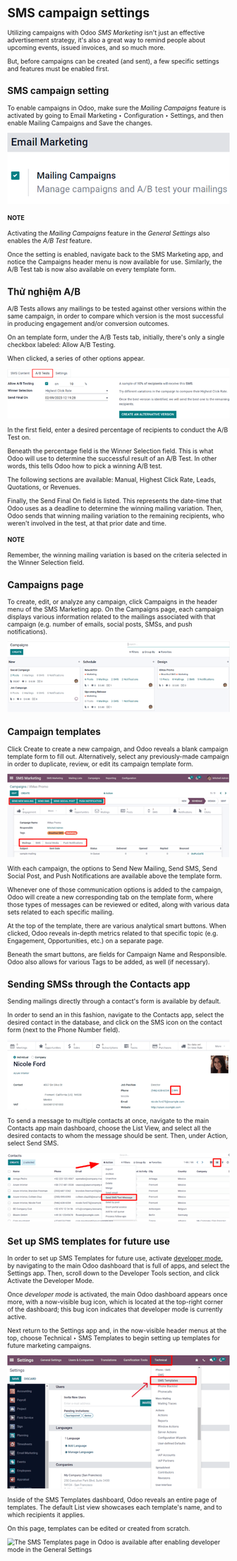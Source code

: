 # SMS campaign settings

Utilizing  campaigns with Odoo *SMS Marketing* isn't just an
effective advertisement strategy, it's also a great way to remind people about upcoming events,
issued invoices, and so much more.

But, before  campaigns can be created (and sent), a few specific
settings and features must be enabled first.

## SMS campaign setting

To enable  campaigns in Odoo, make sure the *Mailing Campaigns*
feature is activated by going to Email Marketing ‣ Configuration ‣ Settings,
and then enable Mailing Campaigns and Save the changes.

![View of the mailing campaigns setting in Odoo.](../../../.gitbook/assets/sms-mailing-campaigns.png)

#### NOTE
Activating the *Mailing Campaigns* feature in the *General Settings* also enables the *A/B Test*
feature.

Once the setting is enabled, navigate back to the SMS Marketing app, and notice the
Campaigns header menu is now available for use. Similarly, the A/B Test tab
is now also available on every  template form.

## Thử nghiệm A/B

A/B Tests allows any  mailings to be tested against
other versions within the same campaign, in order to compare which version is the most successful in
producing engagement and/or conversion outcomes.

On an  template form, under the A/B Tests tab,
initially, there's only a single checkbox labeled: Allow A/B Testing.

When clicked, a series of other options appear.

![The A/B Test tab is located on an Odoo SMS Marketing app campaign form.](../../../.gitbook/assets/ab-tests-sms.png)

In the first field, enter a desired percentage of recipients to conduct the A/B Test on.

Beneath the percentage field is the Winner Selection field. This is what Odoo will use
to determine the successful result of an A/B Test. In other words, this tells Odoo how to pick a
winning A/B test.

The following sections are available: Manual, Highest Click Rate,
Leads, Quotations, or Revenues.

Finally, the Send Final On field is listed. This represents the date-time that Odoo uses
as a deadline to determine the winning mailing variation. Then, Odoo sends that winning mailing
variation to the remaining recipients, who weren't involved in the test, at that prior date and
time.

#### NOTE
Remember, the winning mailing variation is based on the criteria selected in the
Winner Selection field.

## Campaigns page

To create, edit, or analyze any campaign, click Campaigns in the header menu of the
SMS Marketing app. On the Campaigns page, each campaign displays various
information related to the mailings associated with that campaign (e.g. number of emails, social
posts, SMSs, and push notifications).

![Dasbhoard view of different Campaigns in the Odoo SMS Marketing app, separated by stage.](../../../.gitbook/assets/campaigns-page1.png)

## Campaign templates

Click Create to create a new campaign, and Odoo reveals a blank campaign template form
to fill out. Alternatively, select any previously-made campaign in order to duplicate, review, or
edit its campaign template form.

![View of an SMS campaign template in Odoo SMS marketing.](../../../.gitbook/assets/sms-campaign-template.png)

With each campaign, the options to Send New Mailing, Send SMS,
Send Social Post, and Push Notifications are available above the template
form.

Whenever one of those communication options is added to the campaign, Odoo will create a new
corresponding tab on the template form, where those types of messages can be reviewed or edited,
along with various data sets related to each specific mailing.

At the top of the template, there are various analytical smart buttons. When clicked, Odoo reveals
in-depth metrics related to that specific topic (e.g. Engagement,
Opportunities, etc.) on a separate page.

Beneath the smart buttons, are fields for Campaign Name and Responsible.
Odoo also allows for various Tags to be added, as well (if necessary).

## Sending SMSs through the Contacts app

Sending  mailings directly through a contact's form is available
by default.

In order to send an  in this fashion, navigate to the
Contacts app, select the desired contact in the database, and click on the
SMS icon on the contact form (next to the Phone Number field).

![The SMS icon is located on an individual's contact form in Odoo Contacts.](../../../.gitbook/assets/sms-contact-form.png)

To send a message to multiple contacts at once, navigate to the main Contacts app
main dashboard, choose the List View, and select all the desired contacts to whom the
message should be sent. Then, under Action, select Send SMS.

![Select a number of contacts, click action, and select send multiple SMSs.](../../../.gitbook/assets/sms-contacts-action-send-message.png)

## Set up SMS templates for future use

In order to set up SMS Templates for future use, activate [developer mode](applications/general/developer_mode.md#developer-mode), by navigating to the main Odoo dashboard that is full of apps, and select the
Settings app. Then, scroll down to the Developer Tools section, and
click Activate the Developer Mode.

Once *developer mode* is activated, the main Odoo dashboard appears once more, with a now-visible
bug icon, which is located at the top-right corner of the dashboard; this bug icon indicates that
developer mode is currently active.

Next return to the Settings app and, in the now-visible header menus at the top,
choose Technical ‣ SMS Templates to begin setting up  templates for future marketing campaigns.

![Select the SMS Template option in the Technical dropdown on the Settings app.](../../../.gitbook/assets/sms-template-setting.png)

Inside of the SMS Templates dashboard, Odoo reveals an entire page of  templates. The default List view showcases each template's name, and
to which recipients it applies.

On this page,  templates can be edited or created from scratch.

![The SMS Templates page in Odoo is available after enabling developer mode in the General
Settings](../../../.gitbook/assets/sms-template.png)
